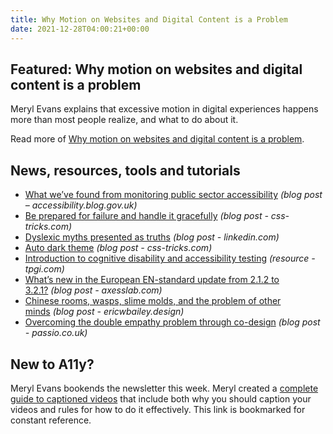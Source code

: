 ```yaml
---
title: Why Motion on Websites and Digital Content is a Problem
date: 2021-12-28T04:00:21+00:00
---
```


## Featured: Why motion on websites and digital content is a problem

Meryl Evans explains that excessive motion in digital experiences happens more than most people realize, and what to do about it.

Read more of [Why motion on websites and digital content is a problem](https://equalentry.com/why-motion-on-websites-and-digital-content-is-a-problem/).

## News, resources, tools and tutorials

- [What we’ve found from monitoring public sector accessibility](https://accessibility.blog.gov.uk/2021/12/20/what-weve-found-from-monitoring-public-sector-accessibility/) *(blog post – accessibility.blog.gov.uk)*
- [Be prepared for failure and handle it gracefully](https://css-tricks.com/be-prepared-for-failure-and-handle-it-gracefully/) _(blog post - css-tricks.com)_
- [Dyslexic myths presented as truths](https://www.linkedin.com/pulse/dyslexic-myths-presented-truths-gareth-ford-williams/) *(blog post - linkedin.com)*
- [Auto dark theme](https://css-tricks.com/auto-dark-theme/) *(blog post - css-tricks.com)*
- [Introduction to cognitive disability and accessibility testing](https://www.tpgi.com/introduction-to-cognitive-disability-and-accessibility-testing/) *(resource - tpgi.com)*
- [What’s new in the European EN-standard update from 2.1.2 to 3.2.1?](https://axesslab.com/en-update/) *(blog post - axesslab.com)*
- [Chinese rooms, wasps, slime molds, and the problem of other minds](https://ericwbailey.design/writing/chinese-rooms-wasps-slime-molds-and-the-problem-of-other-minds/) *(blog post - ericwbailey.design)*
- [Overcoming the double empathy problem through co-design](https://passio.co.uk/2021/12/07/overcoming-the-double-empathy-problem-through-co-design/) *(blog post - passio.co.uk)*

## New to A11y?

Meryl Evans bookends the newsletter this week. Meryl created a [complete guide to captioned videos](https://meryl.net/captioned-videos-complete-guide/) that include both why you should caption your videos and rules for how to do it effectively. This link is bookmarked for constant reference.
